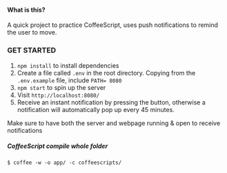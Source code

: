 #### What is this?

A quick project to practice CoffeeScript, uses push notifications to remind the user to move.

### GET STARTED

1. `npm install` to install dependencies
2. Create a file called `.env` in the root directory. Copying from the `.env.example` file, include `PATH= 8080`
3. `npm start` to spin up the server
4. Visit `http://localhost:8080/`
5. Receive an instant notification by pressing the button, otherwise a notification will automatically pop up every 45 minutes.

Make sure to have both the server and webpage running & open to receive notifications

##### CoffeeScript compile whole folder

`$ coffee -w -o app/ -c coffeescripts/`

